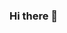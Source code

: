 ### Hi there 👋
<!--
[![Readme Card](https://github-readme-stats.vercel.app/api/pin/?username=miromannino&repo=Justified-Gallery)](https://github.com/miromannino/Justified-Gallery)
-->
<!--
**arkenidar/arkenidar** is a ✨ _special_ ✨ repository because its `README.md` (this file) appears on your GitHub profile.

Here are some ideas to get you started:

- 🔭 I’m currently working on ...
- 🌱 I’m currently learning ...
- 👯 I’m looking to collaborate on ...
- 🤔 I’m looking for help with ...
- 💬 Ask me about ...
- 📫 How to reach me: ...
- 😄 Pronouns: ...
- ⚡ Fun fact: ...
-->
